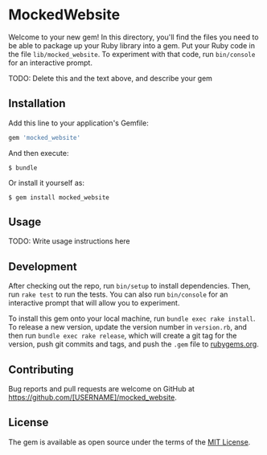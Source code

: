 # MockedWebsite

Welcome to your new gem! In this directory, you'll find the files you need to be able to package up your Ruby library into a gem. Put your Ruby code in the file `lib/mocked_website`. To experiment with that code, run `bin/console` for an interactive prompt.

TODO: Delete this and the text above, and describe your gem

## Installation

Add this line to your application's Gemfile:

```ruby
gem 'mocked_website'
```

And then execute:

    $ bundle

Or install it yourself as:

    $ gem install mocked_website

## Usage

TODO: Write usage instructions here

## Development

After checking out the repo, run `bin/setup` to install dependencies. Then, run `rake test` to run the tests. You can also run `bin/console` for an interactive prompt that will allow you to experiment.

To install this gem onto your local machine, run `bundle exec rake install`. To release a new version, update the version number in `version.rb`, and then run `bundle exec rake release`, which will create a git tag for the version, push git commits and tags, and push the `.gem` file to [rubygems.org](https://rubygems.org).

## Contributing

Bug reports and pull requests are welcome on GitHub at https://github.com/[USERNAME]/mocked_website.

## License

The gem is available as open source under the terms of the [MIT License](https://opensource.org/licenses/MIT).

